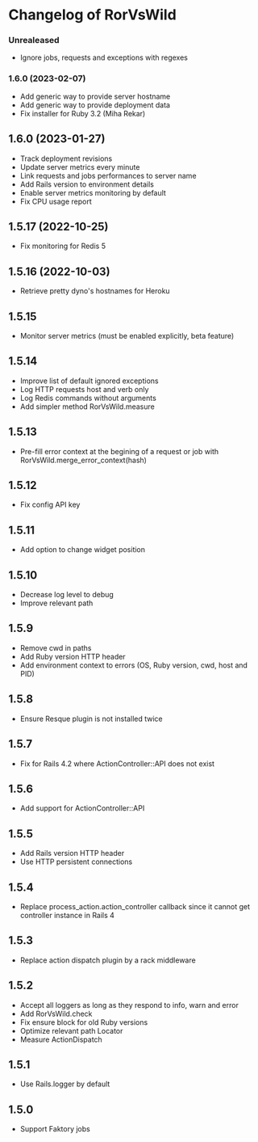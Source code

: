 # Changelog of RorVsWild

### Unrealeased

* Ignore jobs, requests and exceptions with regexes

### 1.6.0 (2023-02-07)

* Add generic way to provide server hostname
* Add generic way to provide deployment data
* Fix installer for Ruby 3.2 (Miha Rekar)

## 1.6.0 (2023-01-27)

* Track deployment revisions
* Update server metrics every minute
* Link requests and jobs performances to server name
* Add Rails version to environment details
* Enable server metrics monitoring by default
* Fix CPU usage report

## 1.5.17 (2022-10-25)

* Fix monitoring for Redis 5

## 1.5.16 (2022-10-03)

* Retrieve pretty dyno's hostnames for Heroku

## 1.5.15

* Monitor server metrics (must be enabled explicitly, beta feature)

## 1.5.14

* Improve list of default ignored exceptions
* Log HTTP requests host and verb only
* Log Redis commands without arguments
* Add simpler method RorVsWild.measure

## 1.5.13

* Pre-fill error context at the begining of a request or job with RorVsWild.merge_error_context(hash)

## 1.5.12

* Fix config API key

## 1.5.11

* Add option to change widget position

## 1.5.10

* Decrease log level to debug
* Improve relevant path

## 1.5.9

* Remove cwd in paths
* Add Ruby version HTTP header
* Add environment context to errors (OS, Ruby version, cwd, host and PID)

## 1.5.8

* Ensure Resque plugin is not installed twice

## 1.5.7

* Fix for Rails 4.2 where ActionController::API does not exist

## 1.5.6

* Add support for ActionController::API

## 1.5.5

* Add Rails version HTTP header
* Use HTTP persistent connections

## 1.5.4

* Replace process_action.action_controller callback since it cannot get controller instance in Rails 4

## 1.5.3

* Replace action dispatch plugin by a rack middleware

## 1.5.2

* Accept all loggers as long as they respond to info, warn and error
* Add RorVsWild.check
* Fix ensure block for old Ruby versions
* Optimize relevant path Locator
* Measure ActionDispatch

## 1.5.1

* Use Rails.logger by default

## 1.5.0

* Support Faktory jobs
